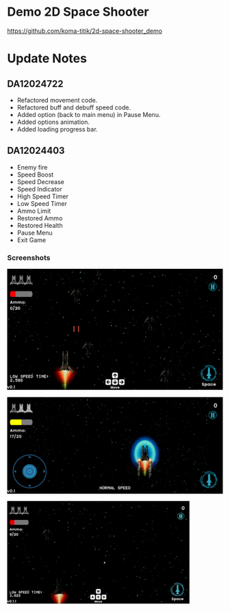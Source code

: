 # Demo 2D Space Shooter

https://github.com/koma-titik/2d-space-shooter_demo

# Update Notes

## DA12024722
- Refactored movement code.
- Refactored buff and debuff speed code.
- Added option (back to main menu) in Pause Menu.
- Added options animation.
- Added loading progress bar.


## DA12024403
- Enemy fire
- Speed Boost
- Speed Decrease
- Speed Indicator
- High Speed Timer
- Low Speed Timer
- Ammo Limit
- Restored Ammo
- Restored Health
- Pause Menu
- Exit Game

### Screenshots

![Screenshot](Screenshots/Screenshot_01.png)

![Screenshot](Screenshots/Screenshot_02.jpg)

![Screenshot](Screenshots/Screenshot_03.gif)